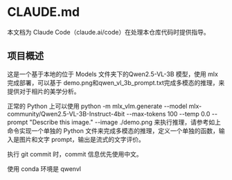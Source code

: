 # CLAUDE.md

本文档为 Claude Code（claude.ai/code）在处理本仓库代码时提供指导。

## 项目概述
这是一个基于本地的位于 Models 文件夹下的Qwen2.5-VL-3B 模型，使用 mlx 完成部署，可以基于 demo.png和qwen_vl_3b_prompt.txt完成多模态的推理，来提供对于相片的美学分析。

正常的 Python 上可以使用 
python -m mlx_vlm.generate --model mlx-community/Qwen2.5-VL-3B-Instruct-4bit --max-tokens 100 --temp 0.0 --prompt "Describe this image." --image ./demo.png
来执行推理，请参考如上命令实现一个单独的 Python 文件来完成多模态的推理，定义一个单独的函数，输入是图片和文字 prompt，输出是流式的文字评价。

执行 git commit 时，commit 信息优先使用中文。

使用 conda 环境是 qwenvl
